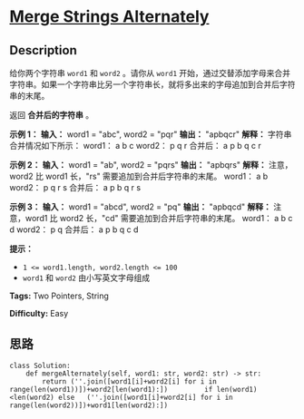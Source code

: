 # [Merge Strings Alternately][title]

## Description

给你两个字符串 `word1` 和 `word2` 。请你从 `word1`
开始，通过交替添加字母来合并字符串。如果一个字符串比另一个字符串长，就将多出来的字母追加到合并后字符串的末尾。

返回 **合并后的字符串** 。

**示例 1：**
            **输入：** word1 = "abc", word2 = "pqr"    **输出：** "apbqcr"    **解释：** 字符串合并情况如下所示：    word1：  a   b   c    word2：    p   q   r    合并后：  a p b q c r    

**示例 2：**
            **输入：** word1 = "ab", word2 = "pqrs"    **输出：** "apbqrs"    **解释：** 注意，word2 比 word1 长，"rs" 需要追加到合并后字符串的末尾。    word1：  a   b     word2：    p   q   r   s    合并后：  a p b q   r   s    

**示例 3：**
            **输入：** word1 = "abcd", word2 = "pq"    **输出：** "apbqcd"    **解释：** 注意，word1 比 word2 长，"cd" 需要追加到合并后字符串的末尾。    word1：  a   b   c   d    word2：    p   q     合并后：  a p b q c   d    

**提示：**

  * `1 <= word1.length, word2.length <= 100`
  * `word1` 和 `word2` 由小写英文字母组成


**Tags:** Two Pointers, String

**Difficulty:** Easy

## 思路

``` python3
class Solution:
    def mergeAlternately(self, word1: str, word2: str) -> str:
        return (''.join([word1[i]+word2[i] for i in range(len(word1))])+word2[len(word1):])         if len(word1)<len(word2) else   (''.join([word1[i]+word2[i] for i in range(len(word2))])+word1[len(word2):])
```

[title]: https://leetcode-cn.com/problems/merge-strings-alternately
